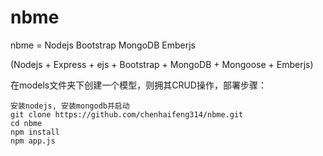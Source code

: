 nbme
====

nbme = Nodejs Bootstrap MongoDB Emberjs

(Nodejs + Express + ejs + Bootstrap + MongoDB + Mongoose + Emberjs)

在models文件夹下创建一个模型，则拥其CRUD操作，部署步骤：

    安装nodejs, 安装mongodb并启动
    git clone https://github.com/chenhaifeng314/nbme.git
    cd nbme
    npm install            
    npm app.js               
